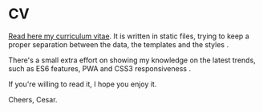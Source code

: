 # CV

[Read here my curriculum vitae](https://gatsbimantico.github.io/cv).
It is written in static files,
trying to keep a proper separation between
  the data,
  the templates
and
  the styles
.

There's a small extra effort on
showing my knowledge on the latest trends, such as
  ES6 features,
  PWA
and
  CSS3 responsiveness
.

If you're willing to read it,
I hope you enjoy it.

Cheers,
Cesar.
